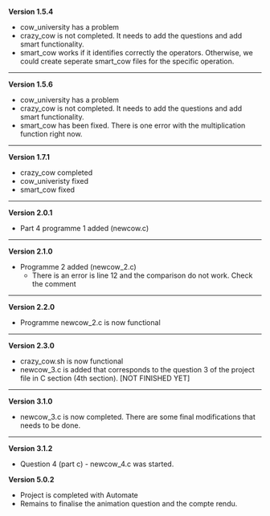 **Version 1.5.4**

* cow_university has a problem
* crazy_cow is not completed. It needs to add the questions and add smart functionality.
* smart_cow works if it identifies correctly the operators. Otherwise, we could create seperate smart_cow files for the specific operation.

---

**Version 1.5.6**

* cow_university has a problem
* crazy_cow is not completed. It needs to add the questions and add smart functionality.
* smart_cow has been fixed. There is one error with the multiplication function right now.

---

**Version 1.7.1**

* crazy_cow completed
* cow_univeristy fixed
* smart_cow fixed

---

**Version 2.0.1**

* Part 4 programme 1 added (newcow.c)

---

**Version 2.1.0**

* Programme 2 added (newcow_2.c)
  * There is an error is line 12 and the comparison do not work. Check the comment

---

**Version 2.2.0**

* Programme newcow_2.c is now functional

---

**Version 2.3.0**

* crazy_cow.sh is now functional
* newcow_3.c is added that corresponds to the question 3 of the project file in C section (4th section). [NOT FINISHED YET]

---

**Version 3.1.0**

* newcow_3.c is now completed. There are some final modifications that needs to be done.

---

**Version 3.1.2**

* Question 4 (part c) - newcow_4.c was started.

**Version 5.0.2**

* Project is completed with Automate
* Remains to finalise the animation question and the compte rendu.
